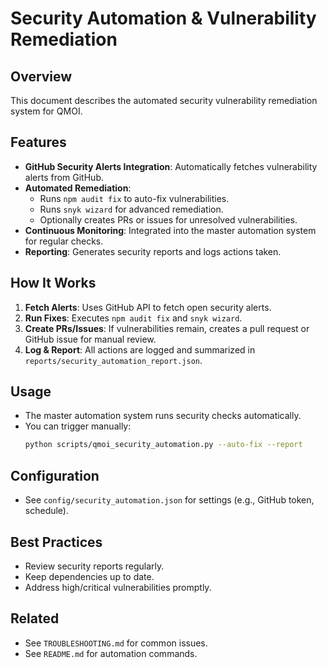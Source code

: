 # Security Automation & Vulnerability Remediation

## Overview

This document describes the automated security vulnerability remediation system for QMOI.

## Features

- **GitHub Security Alerts Integration**: Automatically fetches vulnerability alerts from GitHub.
- **Automated Remediation**:
  - Runs `npm audit fix` to auto-fix vulnerabilities.
  - Runs `snyk wizard` for advanced remediation.
  - Optionally creates PRs or issues for unresolved vulnerabilities.
- **Continuous Monitoring**: Integrated into the master automation system for regular checks.
- **Reporting**: Generates security reports and logs actions taken.

## How It Works

1. **Fetch Alerts**: Uses GitHub API to fetch open security alerts.
2. **Run Fixes**: Executes `npm audit fix` and `snyk wizard`.
3. **Create PRs/Issues**: If vulnerabilities remain, creates a pull request or GitHub issue for manual review.
4. **Log & Report**: All actions are logged and summarized in `reports/security_automation_report.json`.

## Usage

- The master automation system runs security checks automatically.
- You can trigger manually:
  ```bash
  python scripts/qmoi_security_automation.py --auto-fix --report
  ```

## Configuration

- See `config/security_automation.json` for settings (e.g., GitHub token, schedule).

## Best Practices

- Review security reports regularly.
- Keep dependencies up to date.
- Address high/critical vulnerabilities promptly.

## Related

- See `TROUBLESHOOTING.md` for common issues.
- See `README.md` for automation commands.
